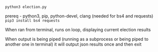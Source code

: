 `python3 election.py`

prereq - python3, pip, python-devel, clang (needed for bs4 and requests) 
`pip3 install bs4 requests`

When ran from terminal, runs on loop, displaying current election results

When output is being piped (running as a subprocess or being piped to another one in terminal) it will output json results once and then exit
